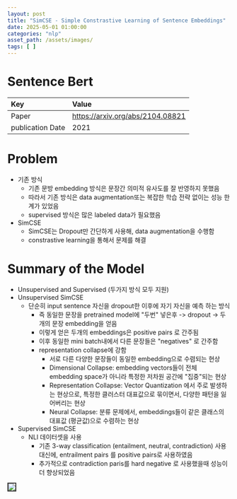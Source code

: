 ```yaml
---
layout: post
title: "SimCSE - Simple Constrastive Learning of Sentence Embeddings"
date: 2025-05-01 01:00:00
categories: "nlp"
asset_path: /assets/images/
tags: [ ]
---
```


# Sentence Bert

| Key              | Value                            |
|:-----------------|:---------------------------------|
| Paper            | https://arxiv.org/abs/2104.08821 |
| publication Date | 2021                             |

# Problem

- 기존 방식
    - 기존 문방 embedding 방식은 문장간 의미적 유사도를 잘 반영하지 못했음
    - 따라서 기존 방식은 data augmentation또는 복잡한 학습 전략 없이는 성능 한계가 있었음
    - supervised 방식은 많은 labeled data가 필요했음
- SimCSE
    - SimCSE는 Dropout만 간단하게 사용해, data augmentation을 수행함
    - constrastive learning을 통해서 문제를 해결

# Summary of the Model

- Unsupervised and Supervised (두가지 방식 모두 지원)
- Unsupervised SimCSE
    - 단순히 input sentence 자신을 dropout한 이후에 자기 자신을 예측 하는 방식
        - 즉 동일한 문장을 pretrained model에 "두번" 넣은후 -> dropout -> 두개의 문장 embedding을 얻음
        - 이렇게 얻은 두개의 embeddings은 positive pairs 로 간주됨
        - 이후 동일한 mini batch내에서 다른 문장들은 "negatives" 로 간주함
        - representation collapse에 강함
            - 서로 다른 다양한 문장들이 동일한 embedding으로 수렴되는 현상
            - Dimensional Collapse: embedding vectors들이 전체 embedding space가 아니라 특정한 저차원 공간에 "집중"되는 현상
            - Representation Collapse: Vector Quantization 에서 주로 발생하는 현상으로, 특정한 클러스터 대표값으로 묶이면서, 다양한 패턴을 잃어버리는 현상
            - Neural Collapse: 분류 문제에서, embeddings들이 같은 클래스의 대표값 (평균값)으로 수렴하는 현상
- Supervised SimCSE
    - NLI 데이터셋을 사용
        - 기존 3-way classification (entailment, neutral, contradiction) 사용 대신에, entrailment pairs 를 positive pairs로 사용하였음
        - 추가적으로 contradiction paris를 hard negative 로 사용했을때 성능이 더 향상되었음


<img src="{{ page.asset_path }}simcse-model.png" class="img-responsive img-rounded img-fluid center" style="border: 2px solid #333333">